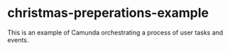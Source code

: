 # christmas-preperations-example
This is an example of Camunda orchestrating a process of user tasks and events. 
